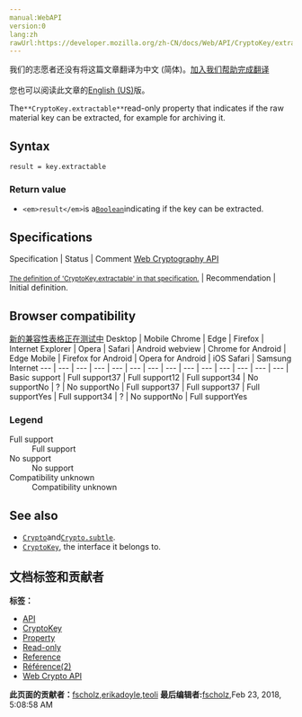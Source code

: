 ```yaml
---
manual:WebAPI
version:0
lang:zh
rawUrl:https://developer.mozilla.org/zh-CN/docs/Web/API/CryptoKey/extractable
---
```




<bdi>我们的志愿者还没有将这篇文章翻译为<bdi>中文 (简体)</bdi>。[加入我们帮助完成翻译](%24084 "")<br></br>您也可以阅读此文章的[English (US)](%24085 "")版。</bdi>






The`**CryptoKey.extractable**`read-only property that indicates if the raw material key can be extracted, for example for archiving it.


## Syntax<a name="Syntax"></a>

```
result = key.extractable

```

### Return value<a name="Return_value"></a>

* `<em>result</em>`is a[`Boolean`](%5196 "The Boolean object is an object wrapper for a boolean value.")indicating if the key can be extracted.

## Specifications<a name="Specifications"></a>
Specification | Status | Comment 
[Web Cryptography API<br></br><small>The definition of &#39;CryptoKey.extractable&#39; in that specification.</small>](%24086 "") | Recommendation | Initial definition. 


## Browser compatibility<a name="Browser_compatibility"></a>
[新的兼容性表格正在测试中<i></i>](%3360 "")
<abbr>Desktop<i></i></abbr> | <abbr>Mobile<i></i></abbr> 
<abbr>Chrome<i></i></abbr> | <abbr>Edge<i></i></abbr> | <abbr>Firefox<i></i></abbr> | <abbr>Internet Explorer<i></i></abbr> | <abbr>Opera<i></i></abbr> | <abbr>Safari<i></i></abbr> | <abbr>Android webview<i></i></abbr> | <abbr>Chrome for Android<i></i></abbr> | <abbr>Edge Mobile<i></i></abbr> | <abbr>Firefox for Android<i></i></abbr> | <abbr>Opera for Android<i></i></abbr> | <abbr>iOS Safari<i></i></abbr> | <abbr>Samsung Internet<i></i></abbr> 
 ---  |  ---  |  ---  |  ---  |  ---  |  ---  |  ---  |  ---  |  ---  |  ---  |  ---  |  ---  |  ---  |  ---  | 
Basic support | <abbr>Full support</abbr>37 | <abbr>Full support</abbr>12 | <abbr>Full support</abbr>34 | <abbr>No support</abbr>No | <abbr>?</abbr> | <abbr>No support</abbr>No | <abbr>Full support</abbr>37 | <abbr>Full support</abbr>37 | <abbr>Full support</abbr>Yes | <abbr>Full support</abbr>34 | <abbr>?</abbr> | <abbr>No support</abbr>No | <abbr>Full support</abbr>Yes 


### Legend<a name="Legend"></a>
<dl><dt id=''><abbr>Full support</abbr></dt><dd>Full support</dd><dt id=''><abbr>No support</abbr></dt><dd>No support</dd><dt id=''><abbr>Compatibility unknown</abbr></dt><dd>Compatibility unknown</dd></dl>

## See also<a name="See_also"></a>

* [`Crypto`](%24040 "The Crypto interface represents basic cryptography features available in the current context. It allows access to a cryptographically strong random number generator and to cryptographic primitives.")and[`Crypto.subtle`](%24041 "The Crypto.subtle read-only property returns a SubtleCrypto object allowing to perform cryptographical operations.").
* [`CryptoKey`](%24030 "The CryptoKey interface represents a cryptographic key derived from a specific key algorithm."), the interface it belongs to.



## 文档标签和贡献者
**标签：**
* [API](%50 "")
* [CryptoKey](%24083 "")
* [Property](%14490 "")
* [Read-only](%23513 "")
* [Reference](%3381 "")
* [Référence(2)](%3892 "")
* [Web Crypto API](%24044 "")

**此页面的贡献者：**[fscholz](%60 ""),[erikadoyle](%3894 ""),[teoli](%160 "")
**最后编辑者:**[fscholz](%60 ""),<time>Feb 23, 2018, 5:08:58 AM</time>


